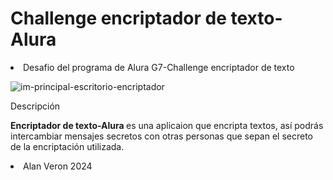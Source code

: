 <h1>Challenge encriptador de texto-Alura </h1>

<li>Desafio del programa de Alura G7-Challenge encriptador de texto</li>


![im-principal-escritorio-encriptador](https://github.com/user-attachments/assets/a98f5817-976f-41d8-9fc0-ae4fca19916e)


Descripción

<strong> Encriptador de texto-Alura  </strong> es una aplicaion que encripta textos, así podrás intercambiar mensajes secretos con otras personas que sepan el secreto de la encriptación utilizada.

<li>Alan Veron 2024</li>

